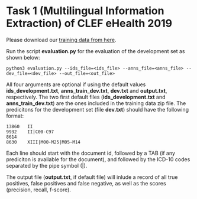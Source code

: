 # Task 1 (Multilingual Information Extraction) of CLEF eHealth 2019 

Please download our [training data from here](https://www.openagrar.de/receive/openagrar_mods_00046540?lang=en).

Run the script **evaluation.py** for the evaluation of the development set as shown below:

```
python3 evaluation.py --ids_file=<ids_file> --anns_file=<anns_file> --dev_file=<dev_file> --out_file=<out_file>
```

All four arguments are optional if using the default values **ids_development.txt**, **anns_train_dev.txt**, **dev.txt** and **output.txt**, respectively. The two first default files (**ids_development.txt** and **anns_train_dev.txt**) are the ones included in the training data zip file. The predicitons for the development set (file **dev.txt**) should have the following format:

```
13860	II
9932	II|C00-C97
8614
8630	XIII|M00-M25|M05-M14
```

Each line should start with the document id, followed by a TAB (if any prediciton is available for the document), and followed by the ICD-10 codes separated by the pipe symbol (|).

The output file (**output.txt**, if default file) will inlude a record of all true positives, false positives and false negative, as well as the scores (precision, recall, f-score).




